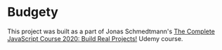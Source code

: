 # Budgety

This project was built as a part of Jonas Schmedtmann's [The Complete JavaScript Course 2020: Build Real Projects!](https://www.udemy.com/course/the-complete-javascript-course/) Udemy course.

